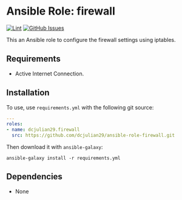 # Ansible Role: firewall

[![Lint](https://github.com/dcjulian29/ansible-role-firewall/actions/workflows/lint.yml/badge.svg)](https://github.com/dcjulian29/ansible-role-firewall/actions/workflows/lint.yml) [![GitHub Issues](https://img.shields.io/github/issues-raw/dcjulian29/ansible-role-firewall.svg)](https://github.com/dcjulian29/ansible-role-firewall/issues)

This an Ansible role to configure the firewall settings using iptables.

## Requirements

- Active Internet Connection.

## Installation

To use, use `requirements.yml` with the following git source:

```yaml
---
roles:
- name: dcjulian29.firewall
  src: https://github.com/dcjulian29/ansible-role-firewall.git
  ```

Then download it with `ansible-galaxy`:

```shell
ansible-galaxy install -r requirements.yml
```

## Dependencies

- None
